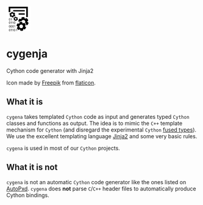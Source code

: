 ![](doc/source/logo/cygenja-logo64.png)

# cygenja
Cython code generator with Jinja2


Icon made by [Freepik](http://www.freepik.com/) from [flaticon](http://www.flaticon.com/).


## What it is

`cygena` takes templated `Cython` code as input and generates typed `Cython` classes and functions as output. The idea is to mimic the `C++` template mechanism for `Cython` (and disregard the
experimental `Cython` [fused types](http://docs.cython.org/src/userguide/fusedtypes.html)). We use the excellent templating language [Jinja2](http://jinja.pocoo.org/docs/dev/) and some very basic rules.

`cygena` is used in most of our `Cython` projects.

## What it is not

`cygena` is not an automatic `Cython` code generator like the ones listed on [AutoPxd](https://github.com/cython/cython/wiki/AutoPxd). `cygena` does **not** 
parse `C`/`C++` header files to automatically produce Cython bindings.




